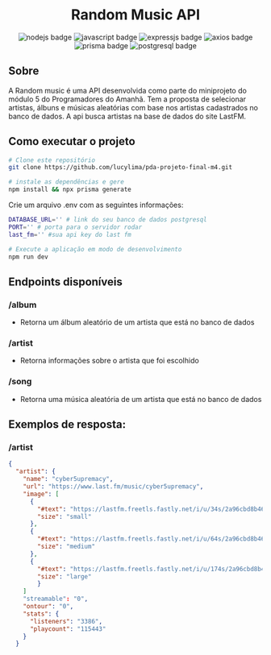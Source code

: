 <h1 align="center">Random Music API </h1>

<p align="center">
    <img alt="nodejs badge" src="https://img.shields.io/badge/Node.js-5FA04E.svg?style=for-the-badge&logo=nodedotjs&logoColor=white"/>
    <img alt="javascript badge" src="https://img.shields.io/badge/JavaScript-F7DF1E.svg?style=for-the-badge&logo=JavaScript&logoColor=black"/>
    <img alt="expressjs badge" src="https://img.shields.io/badge/Express-000000.svg?style=for-the-badge&logo=Express&logoColor=white"/>
    <img alt="axios badge" src="https://img.shields.io/badge/Axios-5A29E4.svg?style=for-the-badge&logo=Axios&logoColor=white"/>
    <img alt="prisma badge" src="https://img.shields.io/badge/Prisma-2D3748.svg?style=for-the-badge&logo=Prisma&logoColor=white"/>
    <img alt="postgresql badge" src="https://img.shields.io/badge/PostgreSQL-4169E1.svg?style=for-the-badge&logo=PostgreSQL&logoColor=white"/>
</p>

## Sobre

A Random music é uma API desenvolvida como parte do miniprojeto do módulo 5 do Programadores do Amanhã. Tem a proposta de selecionar artistas, álbuns e músicas aleatórias com base nos artistas cadastrados no banco de dados. A api busca artistas na base de dados do site LastFM.

## Como executar o projeto

```bash
# Clone este repositório
git clone https://github.com/lucylima/pda-projeto-final-m4.git

# instale as dependências e gere
npm install && npx prisma generate
```

Crie um arquivo .env com as seguintes informações:

```bash
DATABASE_URL='' # link do seu banco de dados postgresql
PORT='' # porta para o servidor rodar
last_fm='' #sua api key do last fm
```

```bash
# Execute a aplicação em modo de desenvolvimento
npm run dev
```

## Endpoints disponíveis

### /album

- Retorna um álbum aleatório de um artista que está no banco de dados

### /artist

- Retorna informações sobre o artista que foi escolhido

### /song

- Retorna uma música aleatória de um artista que está no banco de dados

## Exemplos de resposta:

### /artist

```json
{
  "artist": {
    "name": "cyber5upremacy",
    "url": "https://www.last.fm/music/cyber5upremacy",
    "image": [
      {
        "#text": "https://lastfm.freetls.fastly.net/i/u/34s/2a96cbd8b46e442fc41c2b86b821562f.png",
        "size": "small"
      },
      {
        "#text": "https://lastfm.freetls.fastly.net/i/u/64s/2a96cbd8b46e442fc41c2b86b821562f.png",
        "size": "medium"
      },
      {
        "#text": "https://lastfm.freetls.fastly.net/i/u/174s/2a96cbd8b46e442fc41c2b86b821562f.png",
        "size": "large"
        }
    ]
    "streamable": "0",
    "ontour": "0",
    "stats": {
      "listeners": "3386",
      "playcount": "115443"
    }
  }
```
